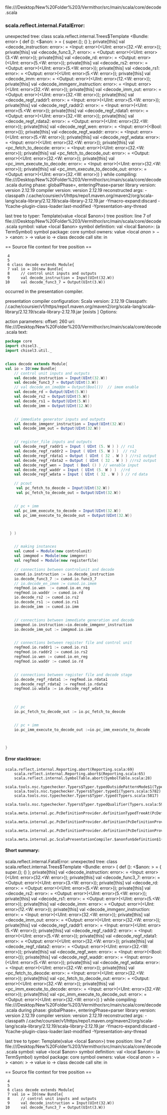 file://<HOME>/Desktop/New%20Folder%203/Vermithor/src/main/scala/core/decode.scala
### scala.reflect.internal.FatalError: 
  unexpected tree: class scala.reflect.internal.Trees$Template
<Bundle: error> {
  def <init>(): <$anon: <error>> = {
    super.<init>();
    ()
  };
  private[this] val <decode_instruction: error>: <error> = <Input: error>(<UInt: error>(32.<W: error>));
  private[this] val <decode_func3_7: error>: <error> = <Output: error>(<UInt: error>(3.<W: error>));
  private[this] val <decode_rd: error>: <error> = <Output: error>(<UInt: error>(5.<W: error>));
  private[this] val <decode_rs2: error>: <error> = <Output: error>(<UInt: error>(5.<W: error>));
  private[this] val <decode_rs1: error>: <error> = <Output: error>(<UInt: error>(5.<W: error>));
  private[this] val <decode_imm: error>: <error> = <Output: error>(<UInt: error>(12.<W: error>));
  private[this] val <decode_immgenr_instruction: error>: <error> = <Input: error>(<UInt: error>(32.<W: error>));
  private[this] val <decode_imm_out: error>: <error> = <Output: error>(<UInt: error>(32.<W: error>));
  private[this] val <decode_regf_raddr1: error>: <error> = <Input: error>(<UInt: error>(5.<W: error>));
  private[this] val <decode_regf_raddr2: error>: <error> = <Input: error>(<UInt: error>(5.<W: error>));
  private[this] val <decode_regf_rdata1: error>: <error> = <Output: error>(<UInt: error>(32.<W: error>));
  private[this] val <decode_regf_rdata2: error>: <error> = <Output: error>(<UInt: error>(32.<W: error>));
  private[this] val <decode_regf_wen: error>: <error> = <Input: error>(<Bool: error>());
  private[this] val <decode_regf_waddr: error>: <error> = <Input: error>(<UInt: error>(5.<W: error>));
  private[this] val <decode_regf_wdata: error>: <error> = <Input: error>(<UInt: error>(32.<W: error>));
  private[this] val <pc_fetch_to_deocde: error>: <error> = <Input: error>(<UInt: error>(32.<W: error>));
  private[this] val <pc_fetch_to_decode_out: error>: <error> = <Output: error>(<UInt: error>(32.<W: error>));
  private[this] val <pc_imm_execute_to_decode: error>: <error> = <Input: error>(<UInt: error>(32.<W: error>));
  private[this] val <pc_imm_execute_to_decode_out: error>: <error> = <Output: error>(<UInt: error>(32.<W: error>))
}
     while compiling: file://<HOME>/Desktop/New%20Folder%203/Vermithor/src/main/scala/core/decode.scala
        during phase: globalPhase=<no phase>, enteringPhase=parser
     library version: version 2.12.19
    compiler version: version 2.12.19
  reconstructed args: -classpath <HOME>/.cache/coursier/v1/https/repo1.maven.org/maven2/org/scala-lang/scala-library/2.12.19/scala-library-2.12.19.jar -Ymacro-expand:discard -Ycache-plugin-class-loader:last-modified -Ypresentation-any-thread

  last tree to typer: Template(value <local $anon>)
       tree position: line 7 of file://<HOME>/Desktop/New%20Folder%203/Vermithor/src/main/scala/core/decode.scala
              symbol: value <local $anon>
   symbol definition: val <local $anon>: <notype> (a TermSymbol)
      symbol package: core
       symbol owners: value <local $anon> -> <$anon: <error>> -> value io -> class decode
           call site: <none> in <none>

== Source file context for tree position ==

     4 
     5 
     6 class decode extends Module{
     7 val io = IO(new Bundle{
     8     // control unit inputs and outputs
     9     val decode_instruction = Input(UInt(32.W))
    10     val decode_func3_7 = Output(UInt(3.W))

occurred in the presentation compiler.

presentation compiler configuration:
Scala version: 2.12.19
Classpath:
<HOME>/.cache/coursier/v1/https/repo1.maven.org/maven2/org/scala-lang/scala-library/2.12.19/scala-library-2.12.19.jar [exists ]
Options:



action parameters:
offset: 260
uri: file://<HOME>/Desktop/New%20Folder%203/Vermithor/src/main/scala/core/decode.scala
text:
```scala
package core
import chisel3._
import chisel3.util._


class decode extends Module{
val io = IO(new Bundle{
    // control unit inputs and outputs
    val decode_instruction = Input(UInt(32.W))
    val decode_func3_7 = Output(UInt(3.W))
    // val decode_en_ime@@m = Output(Bool())  // imem enable
    val decode_rd = Output(UInt(5.W))
    val decode_rs2 = Output(UInt(5.W))
    val decode_rs1 = Output(UInt(5.W))
    val decode_imm = Output(UInt(12.W))


    // immediate generator inputs and outputs
    val decode_immgenr_instruction = Input(UInt(32.W))
    val decode_imm_out = Output(UInt(32.W))


    // register_file inputs and outputs
    val decode_regf_raddr1 = Input ( UInt (5. W ) ) // rs1 
    val decode_regf_raddr2 = Input ( UInt (5. W ) )  // rs2 
    val decode_regf_rdata1 = Output ( UInt ( 32 . W ) ) //rs1 output
    val decode_regf_rdata2 = Output ( UInt ( 32 . W ) ) //rs2 output
    val decode_regf_wen = Input ( Bool () ) // wenable input
    val decode_regf_waddr = Input ( UInt (5. W ) )  //rd
    val decode_regf_wdata = Input ( UInt ( 32 . W ) ) // rd data

    // pcout
     val pc_fetch_to_deocde = Input(UInt(32.W))
     val pc_fetch_to_decode_out = Output(UInt(32.W))  


    // pc + imm
    val pc_imm_execute_to_decode = Input(UInt(32.W))
    val pc_imm_execute_to_decode_out = Output(UInt(32.W)) 



  } )  


    // making instances
    val cumod = Module(new controlunit)
    val immgmod = Module(new immgenr)
    val regfmod = Module(new registerfile)

    // connections between controlunit and decode 
    cumod.io.instruction := io.decode_instruction
    io.decode_func3_7 := cumod.io.func3_7
    // io.decode_en_imem := cumod.io.imem
    regfmod.io.wen  := cumod.io.en_reg
    regfmod.io.waddr := cumod.io.rd
    io.decode_rs2 := cumod.io.rs2
    io.decode_rs1 := cumod.io.rs1
    io.decode_imm := cumod.io.imm


    // connections between immediate generation and decode
    immgmod.io.instruction:=io.decode_immgenr_instruction
    io.decode_imm_out := immgmod.io.imm


    // connections between register file and control unit
    regfmod.io.raddr1 := cumod.io.rs1
    regfmod.io.raddr2 := cumod.io.rs2
    regfmod.io.wen := cumod.io.en_reg
    regfmod.io.waddr := cumod.io.rd


    // connections between register file and decode stage
    io.decode_regf_rdata1 := regfmod.io.rdata1
    io.decode_regf_rdata2 := regfmod.io.rdata2
    regfmod.io.wdata := io.decode_regf_wdata 
    

    
    // pc 
    io.pc_fetch_to_decode_out := io.pc_fetch_to_deocde


    // pc + imm
    io.pc_imm_execute_to_decode_out :=io.pc_imm_execute_to_decode



}
```



#### Error stacktrace:

```
scala.reflect.internal.Reporting.abort(Reporting.scala:69)
	scala.reflect.internal.Reporting.abort$(Reporting.scala:65)
	scala.reflect.internal.SymbolTable.abort(SymbolTable.scala:28)
	scala.tools.nsc.typechecker.Typers$Typer.typedOutsidePatternMode$1(Typers.scala:5765)
	scala.tools.nsc.typechecker.Typers$Typer.typed1(Typers.scala:5782)
	scala.tools.nsc.typechecker.Typers$Typer.typed(Typers.scala:5817)
	scala.tools.nsc.typechecker.Typers$Typer.typedQualifier(Typers.scala:5901)
	scala.meta.internal.pc.PcDefinitionProvider.definitionTypedTreeAt(PcDefinitionProvider.scala:160)
	scala.meta.internal.pc.PcDefinitionProvider.definition(PcDefinitionProvider.scala:68)
	scala.meta.internal.pc.PcDefinitionProvider.definition(PcDefinitionProvider.scala:16)
	scala.meta.internal.pc.ScalaPresentationCompiler.$anonfun$definition$1(ScalaPresentationCompiler.scala:393)
```
#### Short summary: 

scala.reflect.internal.FatalError: 
  unexpected tree: class scala.reflect.internal.Trees$Template
<Bundle: error> {
  def <init>(): <$anon: <error>> = {
    super.<init>();
    ()
  };
  private[this] val <decode_instruction: error>: <error> = <Input: error>(<UInt: error>(32.<W: error>));
  private[this] val <decode_func3_7: error>: <error> = <Output: error>(<UInt: error>(3.<W: error>));
  private[this] val <decode_rd: error>: <error> = <Output: error>(<UInt: error>(5.<W: error>));
  private[this] val <decode_rs2: error>: <error> = <Output: error>(<UInt: error>(5.<W: error>));
  private[this] val <decode_rs1: error>: <error> = <Output: error>(<UInt: error>(5.<W: error>));
  private[this] val <decode_imm: error>: <error> = <Output: error>(<UInt: error>(12.<W: error>));
  private[this] val <decode_immgenr_instruction: error>: <error> = <Input: error>(<UInt: error>(32.<W: error>));
  private[this] val <decode_imm_out: error>: <error> = <Output: error>(<UInt: error>(32.<W: error>));
  private[this] val <decode_regf_raddr1: error>: <error> = <Input: error>(<UInt: error>(5.<W: error>));
  private[this] val <decode_regf_raddr2: error>: <error> = <Input: error>(<UInt: error>(5.<W: error>));
  private[this] val <decode_regf_rdata1: error>: <error> = <Output: error>(<UInt: error>(32.<W: error>));
  private[this] val <decode_regf_rdata2: error>: <error> = <Output: error>(<UInt: error>(32.<W: error>));
  private[this] val <decode_regf_wen: error>: <error> = <Input: error>(<Bool: error>());
  private[this] val <decode_regf_waddr: error>: <error> = <Input: error>(<UInt: error>(5.<W: error>));
  private[this] val <decode_regf_wdata: error>: <error> = <Input: error>(<UInt: error>(32.<W: error>));
  private[this] val <pc_fetch_to_deocde: error>: <error> = <Input: error>(<UInt: error>(32.<W: error>));
  private[this] val <pc_fetch_to_decode_out: error>: <error> = <Output: error>(<UInt: error>(32.<W: error>));
  private[this] val <pc_imm_execute_to_decode: error>: <error> = <Input: error>(<UInt: error>(32.<W: error>));
  private[this] val <pc_imm_execute_to_decode_out: error>: <error> = <Output: error>(<UInt: error>(32.<W: error>))
}
     while compiling: file://<HOME>/Desktop/New%20Folder%203/Vermithor/src/main/scala/core/decode.scala
        during phase: globalPhase=<no phase>, enteringPhase=parser
     library version: version 2.12.19
    compiler version: version 2.12.19
  reconstructed args: -classpath <HOME>/.cache/coursier/v1/https/repo1.maven.org/maven2/org/scala-lang/scala-library/2.12.19/scala-library-2.12.19.jar -Ymacro-expand:discard -Ycache-plugin-class-loader:last-modified -Ypresentation-any-thread

  last tree to typer: Template(value <local $anon>)
       tree position: line 7 of file://<HOME>/Desktop/New%20Folder%203/Vermithor/src/main/scala/core/decode.scala
              symbol: value <local $anon>
   symbol definition: val <local $anon>: <notype> (a TermSymbol)
      symbol package: core
       symbol owners: value <local $anon> -> <$anon: <error>> -> value io -> class decode
           call site: <none> in <none>

== Source file context for tree position ==

     4 
     5 
     6 class decode extends Module{
     7 val io = IO(new Bundle{
     8     // control unit inputs and outputs
     9     val decode_instruction = Input(UInt(32.W))
    10     val decode_func3_7 = Output(UInt(3.W))